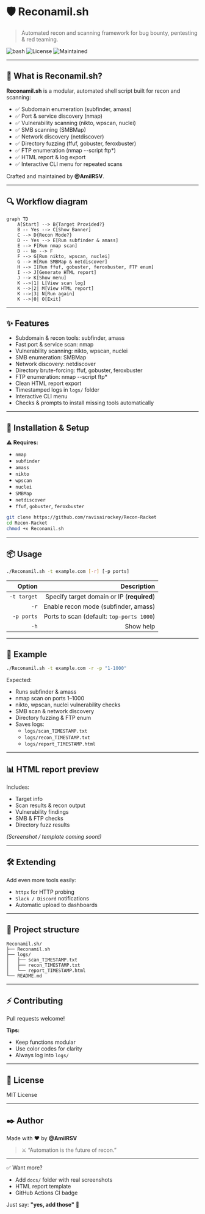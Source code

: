 # 🛡️ Reconamil.sh
> Automated recon and scanning framework for bug bounty, pentesting & red teaming.

![bash](https://img.shields.io/badge/Shell-Bash-green?style=for-the-badge)
![License](https://img.shields.io/badge/License-MIT-blue?style=for-the-badge)
![Maintained](https://img.shields.io/badge/Maintained%3F-yes-purple?style=for-the-badge)

---

## 🚀 What is Reconamil.sh?
**Reconamil.sh** is a modular, automated shell script built for recon and scanning:

- ✅ Subdomain enumeration (subfinder, amass)
- ✅ Port & service discovery (nmap)
- ✅ Vulnerability scanning (nikto, wpscan, nuclei)
- ✅ SMB scanning (SMBMap)
- ✅ Network discovery (netdiscover)
- ✅ Directory fuzzing (ffuf, gobuster, feroxbuster)
- ✅ FTP enumeration (nmap --script ftp*)
- ✅ HTML report & log export
- ✅ Interactive CLI menu for repeated scans

Crafted and maintained by **@AmilRSV**.

---

## 🔍 Workflow diagram

```mermaid
graph TD
    A[Start] --> B{Target Provided?}
    B -- Yes --> C[Show Banner]
    C --> D{Recon Mode?}
    D -- Yes --> E[Run subfinder & amass]
    E --> F[Run nmap scan]
    D -- No --> F
    F --> G[Run nikto, wpscan, nuclei]
    G --> H[Run SMBMap & netdiscover]
    H --> I[Run ffuf, gobuster, feroxbuster, FTP enum]
    I --> J[Generate HTML report]
    J --> K[Show menu]
    K -->|1| L[View scan log]
    K -->|2| M[View HTML report]
    K -->|3| N[Run again]
    K -->|0| O[Exit]
```

---

## ✨ Features

- Subdomain & recon tools: subfinder, amass
- Fast port & service scan: nmap
- Vulnerability scanning: nikto, wpscan, nuclei
- SMB enumeration: SMBMap
- Network discovery: netdiscover
- Directory brute-forcing: ffuf, gobuster, feroxbuster
- FTP enumeration: nmap --script ftp*
- Clean HTML report export
- Timestamped logs in `logs/` folder
- Interactive CLI menu
- Checks & prompts to install missing tools automatically

---

## 🧰 Installation & Setup

⚠️ **Requires:**

- `nmap`
- `subfinder`
- `amass`
- `nikto`
- `wpscan`
- `nuclei`
- `SMBMap`
- `netdiscover`
- `ffuf`, `gobuster`, `feroxbuster`

```bash
git clone https://github.com/ravisairockey/Recon-Racket
cd Recon-Racket
chmod +x Reconamil.sh
```

---

## 📦 Usage

```bash
./Reconamil.sh -t example.com [-r] [-p ports]
```

| Option       | Description                                        |
|-------------:|---------------------------------------------------:|
| `-t target`  | Specify target domain or IP (**required**)        |
| `-r`         | Enable recon mode (subfinder, amass)              |
| `-p ports`   | Ports to scan (default: `top-ports 1000`)        |
| `-h`         | Show help                                         |

---

## 🧪 Example

```bash
./Reconamil.sh -t example.com -r -p "1-1000"
```

Expected:
- Runs subfinder & amass
- nmap scan on ports 1–1000
- nikto, wpscan, nuclei vulnerability checks
- SMB scan & network discovery
- Directory fuzzing & FTP enum
- Saves logs:
  - `logs/scan_TIMESTAMP.txt`
  - `logs/recon_TIMESTAMP.txt`
  - `logs/report_TIMESTAMP.html`

---

## 📊 HTML report preview

Includes:
- Target info
- Scan results & recon output
- Vulnerability findings
- SMB & FTP checks
- Directory fuzz results

*(Screenshot / template coming soon!)*

---

## 🛠️ Extending

Add even more tools easily:
- `httpx` for HTTP probing
- `Slack / Discord` notifications
- Automatic upload to dashboards

---

## 📂 Project structure

```plaintext
Reconamil.sh/
├── Reconamil.sh
├── logs/
│   ├── scan_TIMESTAMP.txt
│   ├── recon_TIMESTAMP.txt
│   └── report_TIMESTAMP.html
└── README.md
```

---

## ⚡ Contributing

Pull requests welcome!

**Tips:**
- Keep functions modular
- Use color codes for clarity
- Always log into `logs/`

---

## 📜 License

MIT License

---

## ✒️ Author

Made with ❤️ by **@AmilRSV**

> ⚔️ “Automation is the future of recon.”

---

✅ Want more?
- Add `docs/` folder with real screenshots
- HTML report template
- GitHub Actions CI badge

Just say: **"yes, add those"** 🚀
